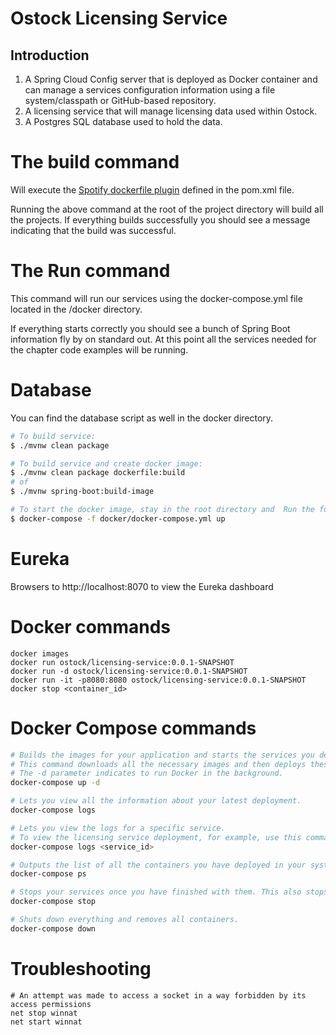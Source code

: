 # Ostock Licensing Service

## Introduction

1.  A Spring Cloud Config server that is deployed as Docker container and can manage a services configuration information using a file system/classpath or GitHub-based repository.
2.  A licensing service that will manage licensing data used within Ostock.
3.  A Postgres SQL database used to hold the data.


# The build command

Will execute the [Spotify dockerfile plugin](https://github.com/spotify/dockerfile-maven) defined in the pom.xml file.

Running the above command at the root of the project directory will build all the projects. If everything builds successfully you should see a message indicating that the build was successful.

# The Run command

This command will run our services using the docker-compose.yml file located in the /docker directory.

If everything starts correctly you should see a bunch of Spring Boot information fly by on standard out.  At this point all the services needed for the chapter code examples will be running.

# Database
You can find the database script as well in the docker directory.

```bash
# To build service:
$ ./mvnw clean package

# To build service and create docker image:
$ ./mvnw clean package dockerfile:build
# of
$ ./mvnw spring-boot:build-image

# To start the docker image, stay in the root directory and  Run the following command: 
$ docker-compose -f docker/docker-compose.yml up
```

# Eureka
Browsers to http://localhost:8070 to view the Eureka dashboard

# Docker commands
```
docker images
docker run ostock/licensing-service:0.0.1-SNAPSHOT
docker run -d ostock/licensing-service:0.0.1-SNAPSHOT
docker run -it -p8080:8080 ostock/licensing-service:0.0.1-SNAPSHOT
docker stop <container_id>
```

# Docker Compose commands
```bash
# Builds the images for your application and starts the services you define.
# This command downloads all the necessary images and then deploys these and starts the container.
# The -d parameter indicates to run Docker in the background.
docker-compose up -d

# Lets you view all the information about your latest deployment.
docker-compose logs

# Lets you view the logs for a specific service.
# To view the licensing service deployment, for example, use this command: docker-compose logs licenseService.
docker-compose logs <service_id>

# Outputs the list of all the containers you have deployed in your system.
docker-compose ps

# Stops your services once you have finished with them. This also stops the containers.
docker-compose stop

# Shuts down everything and removes all containers.
docker-compose down
```

# Troubleshooting

```
# An attempt was made to access a socket in a way forbidden by its access permissions
net stop winnat
net start winnat
```
